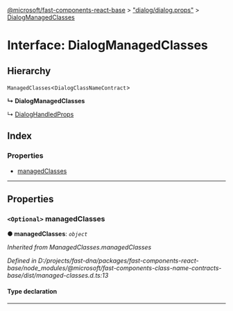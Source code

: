 [@microsoft/fast-components-react-base](../README.md) > ["dialog/dialog.props"](../modules/_dialog_dialog_props_.md) > [DialogManagedClasses](../interfaces/_dialog_dialog_props_.dialogmanagedclasses.md)

# Interface: DialogManagedClasses

## Hierarchy

 `ManagedClasses`<`DialogClassNameContract`>

**↳ DialogManagedClasses**

↳  [DialogHandledProps](_dialog_dialog_props_.dialoghandledprops.md)

## Index

### Properties

* [managedClasses](_dialog_dialog_props_.dialogmanagedclasses.md#managedclasses)

---

## Properties

<a id="managedclasses"></a>

### `<Optional>` managedClasses

**● managedClasses**: *`object`*

*Inherited from ManagedClasses.managedClasses*

*Defined in D:/projects/fast-dna/packages/fast-components-react-base/node_modules/@microsoft/fast-components-class-name-contracts-base/dist/managed-classes.d.ts:13*

#### Type declaration

___

